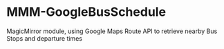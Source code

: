 # MMM-GoogleBusSchedule
MagicMirror module, using Google Maps Route API to retrieve nearby Bus Stops and departure times
